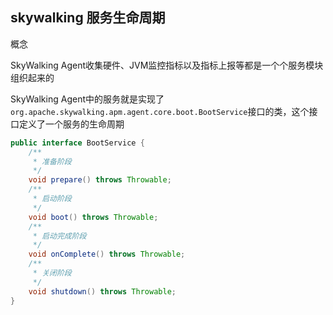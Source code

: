 ## skywalking 服务生命周期

概念

SkyWalking Agent收集硬件、JVM监控指标以及指标上报等都是一个个服务模块组织起来的

SkyWalking Agent中的服务就是实现了`org.apache.skywalking.apm.agent.core.boot.BootService`接口的类，这个接口定义了一个服务的生命周期

```java
public interface BootService {
    /**
     * 准备阶段
     */
    void prepare() throws Throwable;
	/**
     * 启动阶段
     */
    void boot() throws Throwable;
	/**
     * 启动完成阶段
     */
    void onComplete() throws Throwable;
	/**
     * 关闭阶段
     */
    void shutdown() throws Throwable;
}
```

